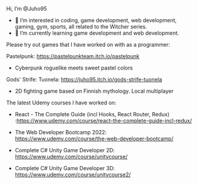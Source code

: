 Hi, I’m @Juho95

- 👀 I’m interested in coding, game development, web development, gaming, gym, sports, all related to the Witcher series.
- 🌱 I’m currently learning game development and web development.


Please try out games that I have worked on with as a programmer:

Pastelpunk: https://pastelpunkteam.itch.io/pastelpunk
- Cyberpunk roguelike meets sweet pastel colors


Gods' Strife: Tuonela: https://juho95.itch.io/gods-strife-tuonela
- 2D fighting game based on Finnish mythology. Local multiplayer


The latest Udemy courses I have worked on:

- React - The Complete Guide (incl Hooks, React Router, Redux) :https://www.udemy.com/course/react-the-complete-guide-incl-redux/

- The Web Developer Bootcamp 2022: https://www.udemy.com/course/the-web-developer-bootcamp/

- Complete C# Unity Game Developer 2D: https://www.udemy.com/course/unitycourse/

- Complete C# Unity Game Developer 3D: https://www.udemy.com/course/unitycourse2/
<!---
Juho95/Juho95 is a ✨ special ✨ repository because its `README.md` (this file) appears on your GitHub profile.
You can click the Preview link to take a look at your changes.
--->
